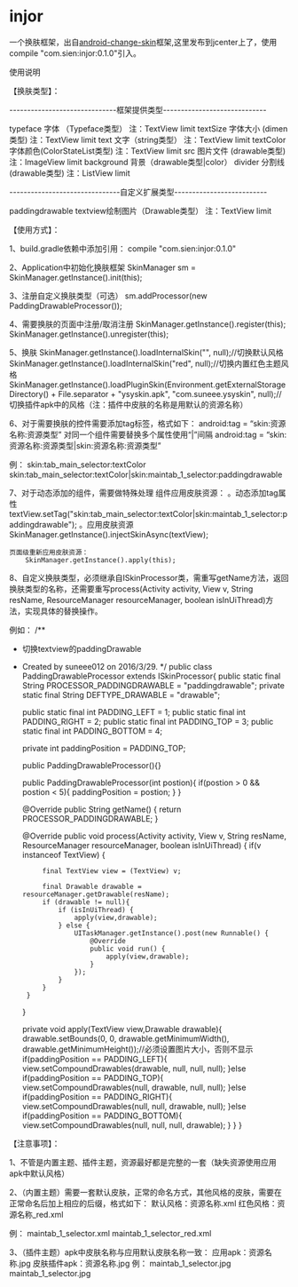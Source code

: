 # injor
一个换肤框架，出自<a href="https://github.com/hack2ware/android-change-skin.git">android-change-skin</a>框架,这里发布到jcenter上了，使用compile "com.sien:injor:0.1.0"引入。


使用说明

【换肤类型】：

------------------------------框架提供类型-----------------------------

typeface 字体 （Typeface类型） 注：TextView limit
textSize 字体大小 (dimen类型) 注：TextView limit
text 文字（string类型） 注：TextView limit
textColor 字体颜色(ColorStateList类型) 注：TextView limit
src 图片文件 (drawable类型) 注：ImageView limit
background 背景（drawable类型|color）
divider 分割线(drawable类型) 注：ListView limit

-------------------------------自定义扩展类型--------------------------

paddingdrawable textview绘制图片（Drawable类型） 注：TextView limit

【使用方式】：

1、build.gradle依赖中添加引用：
	compile "com.sien:injor:0.1.0"

2、Application中初始化换肤框架
	SkinManager sm = SkinManager.getInstance().init(this);
	
3、注册自定义换肤类型（可选）
	sm.addProcessor(new PaddingDrawableProcessor());
	
4、需要换肤的页面中注册/取消注册
	SkinManager.getInstance().register(this);
	SkinManager.getInstance().unregister(this);
	
5、换肤
	SkinManager.getInstance().loadInternalSkin("", null);//切换默认风格
	SkinManager.getInstance().loadInternalSkin("red", null);//切换内置红色主题风格
	SkinManager.getInstance().loadPluginSkin(Environment.getExternalStorageDirectory() + File.separator + "ysyskin.apk", "com.suneee.ysyskin", null);//切换插件apk中的风格（注：插件中皮肤的名称是用默认的资源名称）

6、对于需要换肤的控件需要添加tag标签，格式如下：
	android:tag = “skin:资源名称:资源类型”
对同一个组件需要替换多个属性使用“|”间隔
	android:tag = “skin:资源名称:资源类型|skin:资源名称:资源类型”

例：
	skin:tab_main_selector:textColor
	skin:tab_main_selector:textColor|skin:maintab_1_selector:paddingdrawable
	
7、对于动态添加的组件，需要做特殊处理
	组件应用皮肤资源：
		。动态添加tag属性
			textView.setTag("skin:tab_main_selector:textColor|skin:maintab_1_selector:paddingdrawable");
		。应用皮肤资源
			SkinManager.getInstance().injectSkinAsync(textView);
		
	页面级重新应用皮肤资源：
		SkinManager.getInstance().apply(this);
		
8、自定义换肤类型，必须继承自ISkinProcessor类，需重写getName方法，返回换肤类型的名称，还需要重写process(Activity activity, View v, String resName, ResourceManager resourceManager, boolean isInUiThread)方法，实现具体的替换操作。

例如：
/**
 * 切换textview的paddingDrawable
 * Created by suneee012 on 2016/3/29.
 */
public class PaddingDrawableProcessor extends ISkinProcessor{
    public static final String PROCESSOR_PADDINGDRAWABLE = "paddingdrawable";
    private static final String DEFTYPE_DRAWABLE = "drawable";

    public static final int PADDING_LEFT = 1;
    public static final int PADDING_RIGHT = 2;
    public static final int PADDING_TOP = 3;
    public static final int PADDING_BOTTOM = 4;

    private int paddingPosition = PADDING_TOP;

    public PaddingDrawableProcessor(){}
    
    public PaddingDrawableProcessor(int postion){
        if(postion > 0 && postion < 5){
            paddingPosition = postion;
        }
    }

    @Override
    public String getName() {
        return PROCESSOR_PADDINGDRAWABLE;
    }

    @Override
    public void process(Activity activity, View v, String resName, ResourceManager resourceManager, boolean isInUiThread) {
        if(v instanceof TextView) {

            final TextView view = (TextView) v;

            final Drawable drawable = resourceManager.getDrawable(resName);
            if (drawable != null){
                if (isInUiThread) {
                    apply(view,drawable);
                } else {
                    UITaskManager.getInstance().post(new Runnable() {
                        @Override
                        public void run() {
                            apply(view,drawable);
                        }
                    });
                }
            }
        }
    }

    private void apply(TextView view,Drawable drawable){
        drawable.setBounds(0, 0, drawable.getMinimumWidth(), drawable.getMinimumHeight());//必须设置图片大小，否则不显示
        if(paddingPosition == PADDING_LEFT){
            view.setCompoundDrawables(drawable, null, null, null);
        }else if(paddingPosition == PADDING_TOP){
            view.setCompoundDrawables(null, drawable, null, null);
        }else if(paddingPosition == PADDING_RIGHT){
            view.setCompoundDrawables(null, null, drawable, null);
        }else if(paddingPosition == PADDING_BOTTOM){
            view.setCompoundDrawables(null, null, null, drawable);
        }
    }
}
	
【注意事项】：

1、不管是内置主题、插件主题，资源最好都是完整的一套（缺失资源使用应用apk中默认风格）

2、（内置主题）需要一套默认皮肤，正常的命名方式，其他风格的皮肤，需要在正常命名后加上相应的后缀，格式如下：
	默认风格：资源名称.xml 
	红色风格：资源名称_red.xml
	
例：
	maintab_1_selector.xml
	maintab_1_selector_red.xml
	
3、（插件主题）apk中皮肤名称与应用默认皮肤名称一致：
	应用apk：资源名称.jpg 
	皮肤插件apk：资源名称.jpg 
例：
	maintab_1_selector.jpg
	maintab_1_selector.jpg	

